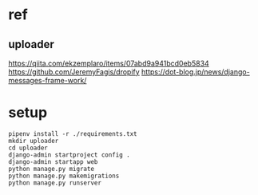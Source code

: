 # ref
## uploader
https://qiita.com/ekzemplaro/items/07abd9a941bcd0eb5834
https://github.com/JeremyFagis/dropify
https://dot-blog.jp/news/django-messages-frame-work/

# setup
```
pipenv install -r ./requirements.txt
mkdir uploader
cd uploader
django-admin startproject config .
django-admin startapp web
python manage.py migrate
python manage.py makemigrations
python manage.py runserver
```
